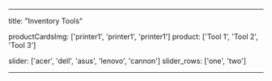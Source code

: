 ---

title: "Inventory Tools"

productCardsImg: ['printer1', 'printer1', 'printer1']
product: ['Tool 1', 'Tool 2', 'Tool 3']

slider: ['acer', 'dell', 'asus', 'lenovo', 'cannon']
slider_rows: ['one', 'two']

---